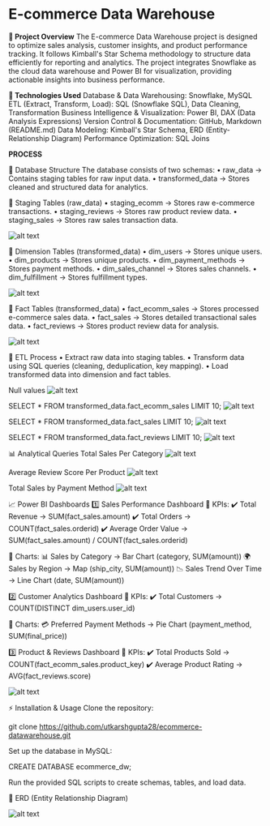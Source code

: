 # E-commerce Data Warehouse

**📌 Project Overview**
The E-commerce Data Warehouse project is designed to optimize sales analysis, customer insights, and product performance tracking. It follows Kimball's Star Schema methodology to structure data efficiently for reporting and analytics. The project integrates Snowflake as the cloud data warehouse and Power BI for visualization, providing actionable insights into business performance.

**🚀 Technologies Used**
Database & Data Warehousing: Snowflake, MySQL
ETL (Extract, Transform, Load): SQL (Snowflake SQL), Data Cleaning, Transformation
Business Intelligence & Visualization: Power BI, DAX (Data Analysis Expressions)
Version Control & Documentation: GitHub, Markdown (README.md)
Data Modeling: Kimball's Star Schema, ERD (Entity-Relationship Diagram)
Performance Optimization: SQL Joins


**PROCESS**

📂 Database Structure
The database consists of two schemas:
• raw_data → Contains staging tables for raw input data.
• transformed_data → Stores cleaned and structured data for analytics.

📌 Staging Tables (raw_data)
• staging_ecomm → Stores raw e-commerce transactions.
• staging_reviews → Stores raw product review data.
• staging_sales → Stores raw sales transaction data.

![alt text](staging_tables.png)

📌 Dimension Tables (transformed_data)
• dim_users → Stores unique users.
• dim_products → Stores unique products.
• dim_payment_methods → Stores payment methods.
• dim_sales_channel → Stores sales channels.
• dim_fulfillment → Stores fulfillment types.

![alt text](dim_tables.png)

📌 Fact Tables (transformed_data)
• fact_ecomm_sales → Stores processed e-commerce sales data.
• fact_sales → Stores detailed transactional sales data.
• fact_reviews → Stores product review data for analysis.

![alt text](fact_tables.png)

🔄 ETL Process
• Extract raw data into staging tables.
• Transform data using SQL queries (cleaning, deduplication, key mapping).
• Load transformed data into dimension and fact tables.

Null values
![alt text](null_values.png)

SELECT * FROM transformed_data.fact_ecomm_sales LIMIT 10;
![alt text](fact_ecomm_TD.png)

SELECT * FROM transformed_data.fact_sales LIMIT 10;
![alt text](fact_sales_TD.png)

SELECT * FROM transformed_data.fact_reviews LIMIT 10;
![alt text](fact_reviews_TD.png)

📊 Analytical Queries
Total Sales Per Category
![alt text](total_sales_per_category.png)

Average Review Score Per Product
![alt text](Average_Review_Score_Per_Product.png)

Total Sales by Payment Method
![alt text](Total_Sales_by_Payment_Method.png)


📈 Power BI Dashboards
1️⃣ Sales Performance Dashboard
📌 KPIs:
✔️ Total Revenue → SUM(fact_sales.amount)
✔️ Total Orders → COUNT(fact_sales.orderid)
✔️ Average Order Value → SUM(fact_sales.amount) / COUNT(fact_sales.orderid)

📌 Charts:
📊 Sales by Category → Bar Chart (category, SUM(amount))
🌍 Sales by Region → Map (ship_city, SUM(amount))
📉 Sales Trend Over Time → Line Chart (date, SUM(amount))

2️⃣ Customer Analytics Dashboard
📌 KPIs:
✔️ Total Customers → COUNT(DISTINCT dim_users.user_id)

📌 Charts:
💳 Preferred Payment Methods → Pie Chart (payment_method, SUM(final_price))

3️⃣ Product & Reviews Dashboard
📌 KPIs:
✔️ Total Products Sold → COUNT(fact_ecomm_sales.product_key)
✔️ Average Product Rating → AVG(fact_reviews.score)

![alt text](dashboard_powerbi.png)

⚡ Installation & Usage
Clone the repository:

git clone https://github.com/utkarshgupta28/ecommerce-datawarehouse.git

Set up the database in MySQL:

CREATE DATABASE ecommerce_dw;

Run the provided SQL scripts to create schemas, tables, and load data.

📜 ERD (Entity Relationship Diagram)

![alt text](ERD.png)
